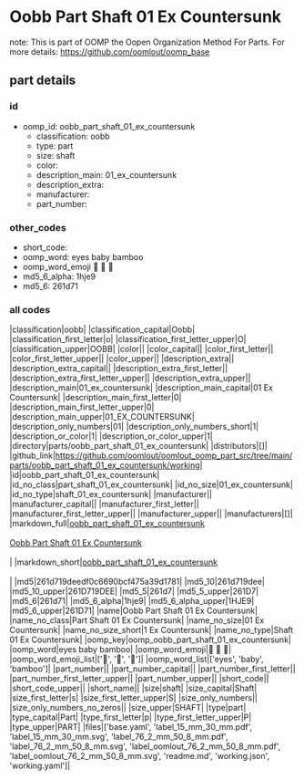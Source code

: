 # Oobb Part Shaft 01 Ex Countersunk  

note: This is part of OOMP the Oopen Organization Method For Parts. For more details: https://github.com/oomlout/oomp_base

##  part details





### id
* oomp_id: oobb_part_shaft_01_ex_countersunk
  * classification: oobb
  * type: part
  * size: shaft
  * color: 
  * description_main: 01_ex_countersunk
  * description_extra: 
  * manufacturer: 
  * part_number: 

### other_codes
* short_code: 
* oomp_word: eyes baby bamboo
* oomp_word_emoji :eyes: :baby: :bamboo:
* md5_6_alpha: 1hje9
* md5_6: 261d71

### all codes 
|classification|oobb|
|classification_capital|Oobb|
|classification_first_letter|o|
|classification_first_letter_upper|O|
|classification_upper|OOBB|
|color||
|color_capital||
|color_first_letter||
|color_first_letter_upper||
|color_upper||
|description_extra||
|description_extra_capital||
|description_extra_first_letter||
|description_extra_first_letter_upper||
|description_extra_upper||
|description_main|01_ex_countersunk|
|description_main_capital|01 Ex Countersunk|
|description_main_first_letter|0|
|description_main_first_letter_upper|0|
|description_main_upper|01_EX_COUNTERSUNK|
|description_only_numbers|01|
|description_only_numbers_short|1|
|description_or_color|1|
|description_or_color_upper|1|
|directory|parts/oobb_part_shaft_01_ex_countersunk|
|distributors|[]|
|github_link|https://github.com/oomlout/oomlout_oomp_part_src/tree/main/parts/oobb_part_shaft_01_ex_countersunk/working|
|id|oobb_part_shaft_01_ex_countersunk|
|id_no_class|part_shaft_01_ex_countersunk|
|id_no_size|01_ex_countersunk|
|id_no_type|shaft_01_ex_countersunk|
|manufacturer||
|manufacturer_capital||
|manufacturer_first_letter||
|manufacturer_first_letter_upper||
|manufacturer_upper||
|manufacturers|[]|
|markdown_full|[oobb_part_shaft_01_ex_countersunk](https://github.com/oomlout/oomlout_oomp_part_src/tree/main/parts/oobb_part_shaft_01_ex_countersunk/working)<br>[](https://github.com/oomlout/oomlout_oomp_part_src/tree/main/parts/oobb_part_shaft_01_ex_countersunk/working)<br>[Oobb Part Shaft 01 Ex Countersunk](https://github.com/oomlout/oomlout_oomp_part_src/tree/main/parts/oobb_part_shaft_01_ex_countersunk/working)<br><br>|
|markdown_short|[oobb_part_shaft_01_ex_countersunk](https://github.com/oomlout/oomlout_oomp_part_src/tree/main/parts/oobb_part_shaft_01_ex_countersunk/working)<br><br>|
|md5|261d719deedf0c6690bcf475a39d1781|
|md5_10|261d719dee|
|md5_10_upper|261D719DEE|
|md5_5|261d7|
|md5_5_upper|261D7|
|md5_6|261d71|
|md5_6_alpha|1hje9|
|md5_6_alpha_upper|1HJE9|
|md5_6_upper|261D71|
|name|Oobb Part Shaft 01 Ex Countersunk|
|name_no_class|Part Shaft 01 Ex Countersunk|
|name_no_size|01 Ex Countersunk|
|name_no_size_short|1 Ex Countersunk|
|name_no_type|Shaft 01 Ex Countersunk|
|oomp_key|oomp_oobb_part_shaft_01_ex_countersunk|
|oomp_word|eyes baby bamboo|
|oomp_word_emoji|:eyes: :baby: :bamboo:|
|oomp_word_emoji_list|[':eyes:', ':baby:', ':bamboo:']|
|oomp_word_list|['eyes', 'baby', 'bamboo']|
|part_number||
|part_number_capital||
|part_number_first_letter||
|part_number_first_letter_upper||
|part_number_upper||
|short_code||
|short_code_upper||
|short_name||
|size|shaft|
|size_capital|Shaft|
|size_first_letter|s|
|size_first_letter_upper|S|
|size_only_numbers||
|size_only_numbers_no_zeros||
|size_upper|SHAFT|
|type|part|
|type_capital|Part|
|type_first_letter|p|
|type_first_letter_upper|P|
|type_upper|PART|
|files|['base.yaml', 'label_15_mm_30_mm.pdf', 'label_15_mm_30_mm.svg', 'label_76_2_mm_50_8_mm.pdf', 'label_76_2_mm_50_8_mm.svg', 'label_oomlout_76_2_mm_50_8_mm.pdf', 'label_oomlout_76_2_mm_50_8_mm.svg', 'readme.md', 'working.json', 'working.yaml']|
